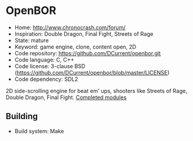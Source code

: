 # OpenBOR

- Home: http://www.chronocrash.com/forum/
- Inspiration: Double Dragon, Final Fight, Streets of Rage
- State: mature
- Keyword: game engine, clone, content open, 2D
- Code repository: https://github.com/DCurrent/openbor.git
- Code language: C, C++
- Code license: 3-clause BSD (https://github.com/DCurrent/openbor/blob/master/LICENSE)
- Code dependency: SDL2

2D side-scrolling engine for beat em' ups, shooters like Streets of Rage, Double Dragon, Final Fight.
[Completed modules](http://www.chronocrash.com/forum/index.php?board=10.0)

## Building

- Build system: Make
